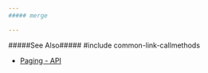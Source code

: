 ```yaml
---
##### merge

---
```

#####See Also#####
#include common-link-callmethods
- [Paging - API](/Documentation/Guide/Widgets/TreeList/Paging/#API)